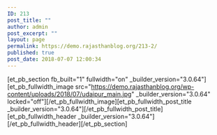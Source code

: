 ```yaml
---
ID: 213
post_title: ""
author: admin
post_excerpt: ""
layout: page
permalink: https://demo.rajasthanblog.org/213-2/
published: true
post_date: 2018-07-07 12:00:34
---
```

[et_pb_section fb_built="1" fullwidth="on" \_builder\_version="3.0.64"][et_pb_fullwidth_image src="https://demo.rajasthanblog.org/wp-content/uploads/2018/07/udaipur_main.jpg" \_builder\_version="3.0.64" locked="off"][/et_pb_fullwidth_image][et_pb_fullwidth_post_title \_builder\_version="3.0.64"][/et_pb_fullwidth_post_title][et_pb_fullwidth_header \_builder\_version="3.0.64"][/et_pb_fullwidth_header][/et_pb_section]